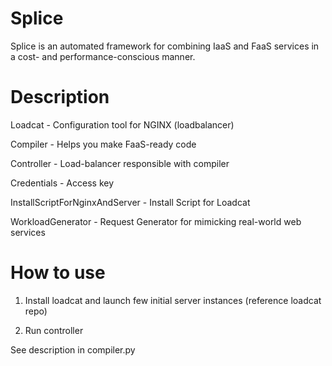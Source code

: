 # Splice

Splice is an automated framework for combining IaaS and FaaS services in a cost- and performance-conscious manner.

# Description

Loadcat - Configuration tool for NGINX (loadbalancer)

Compiler - Helps you make FaaS-ready code

Controller - Load-balancer responsible with compiler

Credentials - Access key

InstallScriptForNginxAndServer - Install Script for Loadcat

WorkloadGenerator - Request Generator for mimicking real-world web services

# How to use

1. Install loadcat and launch few initial server instances (reference loadcat repo)

2. Run controller 

See description in compiler.py 






